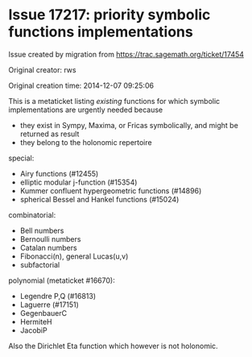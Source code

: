 # Issue 17217: priority symbolic functions implementations

Issue created by migration from https://trac.sagemath.org/ticket/17454

Original creator: rws

Original creation time: 2014-12-07 09:25:06

This is a metaticket listing *existing* functions for which symbolic implementations are urgently needed because
 * they exist in Sympy, Maxima, or Fricas symbolically, and might be returned as result
 * they belong to the holonomic repertoire

special:
 * Airy functions (#12455)
 * elliptic modular j-function (#15354)
 * Kummer confluent hypergeometric functions (#14896)
 * spherical Bessel and Hankel functions (#15024)

combinatorial:
 * Bell numbers
 * Bernoulli numbers
 * Catalan numbers
 * Fibonacci(n), general Lucas(u,v)
 * subfactorial

polynomial (metaticket #16670):
 * Legendre P,Q (#16813)
 * Laguerre (#17151)
 * GegenbauerC
 * HermiteH
 * JacobiP

Also the Dirichlet Eta function which however is not holonomic.
